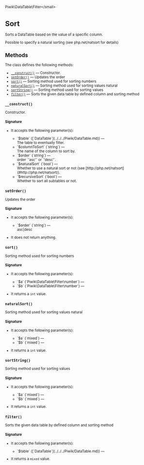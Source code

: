 <small>Piwik\DataTable\Filter\</small>

Sort
====

Sorts a DataTable based on the value of a specific column.

Possible to specify a natural sorting (see php.net/natsort for details)

Methods
-------

The class defines the following methods:

- [`__construct()`](#__construct) &mdash; Constructor.
- [`setOrder()`](#setorder) &mdash; Updates the order
- [`sort()`](#sort) &mdash; Sorting method used for sorting numbers
- [`naturalSort()`](#naturalsort) &mdash; Sorting method used for sorting values natural
- [`sortString()`](#sortstring) &mdash; Sorting method used for sorting values
- [`filter()`](#filter) &mdash; Sorts the given data table by defined column and sorting method

<a name="__construct" id="__construct"></a>
<a name="__construct" id="__construct"></a>
### `__construct()`

Constructor.

#### Signature

-  It accepts the following parameter(s):

   <ul>
   <li>
      <div markdown="1" class="parameter">
      `$table` ([`DataTable`](../../../Piwik/DataTable.md)) &mdash;

      <div markdown="1" class="param-desc"> The table to eventually filter.</div>

      <div style="clear:both;"/>

      </div>
   </li>
   <li>
      <div markdown="1" class="parameter">
      `$columnToSort` (`string`) &mdash;

      <div markdown="1" class="param-desc"> The name of the column to sort by.</div>

      <div style="clear:both;"/>

      </div>
   </li>
   <li>
      <div markdown="1" class="parameter">
      `$order` (`string`) &mdash;

      <div markdown="1" class="param-desc"> order `'asc'` or `'desc'`.</div>

      <div style="clear:both;"/>

      </div>
   </li>
   <li>
      <div markdown="1" class="parameter">
      `$naturalSort` (`bool`) &mdash;

      <div markdown="1" class="param-desc"> Whether to use a natural sort or not (see [http://php.net/natsort](#http://php.net/natsort)).</div>

      <div style="clear:both;"/>

      </div>
   </li>
   <li>
      <div markdown="1" class="parameter">
      `$recursiveSort` (`bool`) &mdash;

      <div markdown="1" class="param-desc"> Whether to sort all subtables or not.</div>

      <div style="clear:both;"/>

      </div>
   </li>
   </ul>

<a name="setorder" id="setorder"></a>
<a name="setOrder" id="setOrder"></a>
### `setOrder()`

Updates the order

#### Signature

-  It accepts the following parameter(s):

   <ul>
   <li>
      <div markdown="1" class="parameter">
      `$order` (`string`) &mdash;

      <div markdown="1" class="param-desc"> asc|desc</div>

      <div style="clear:both;"/>

      </div>
   </li>
   </ul>
- It does not return anything.

<a name="sort" id="sort"></a>
<a name="sort" id="sort"></a>
### `sort()`

Sorting method used for sorting numbers

#### Signature

-  It accepts the following parameter(s):

   <ul>
   <li>
      <div markdown="1" class="parameter">
      `$a` (`Piwik\DataTable\Filter\number`) &mdash;

      <div markdown="1" class="param-desc"></div>

      <div style="clear:both;"/>

      </div>
   </li>
   <li>
      <div markdown="1" class="parameter">
      `$b` (`Piwik\DataTable\Filter\number`) &mdash;

      <div markdown="1" class="param-desc"></div>

      <div style="clear:both;"/>

      </div>
   </li>
   </ul>
- It returns a `int` value.

<a name="naturalsort" id="naturalsort"></a>
<a name="naturalSort" id="naturalSort"></a>
### `naturalSort()`

Sorting method used for sorting values natural

#### Signature

-  It accepts the following parameter(s):

   <ul>
   <li>
      <div markdown="1" class="parameter">
      `$a` (`mixed`) &mdash;

      <div markdown="1" class="param-desc"></div>

      <div style="clear:both;"/>

      </div>
   </li>
   <li>
      <div markdown="1" class="parameter">
      `$b` (`mixed`) &mdash;

      <div markdown="1" class="param-desc"></div>

      <div style="clear:both;"/>

      </div>
   </li>
   </ul>
- It returns a `int` value.

<a name="sortstring" id="sortstring"></a>
<a name="sortString" id="sortString"></a>
### `sortString()`

Sorting method used for sorting values

#### Signature

-  It accepts the following parameter(s):

   <ul>
   <li>
      <div markdown="1" class="parameter">
      `$a` (`mixed`) &mdash;

      <div markdown="1" class="param-desc"></div>

      <div style="clear:both;"/>

      </div>
   </li>
   <li>
      <div markdown="1" class="parameter">
      `$b` (`mixed`) &mdash;

      <div markdown="1" class="param-desc"></div>

      <div style="clear:both;"/>

      </div>
   </li>
   </ul>
- It returns a `int` value.

<a name="filter" id="filter"></a>
<a name="filter" id="filter"></a>
### `filter()`

Sorts the given data table by defined column and sorting method

#### Signature

-  It accepts the following parameter(s):

   <ul>
   <li>
      <div markdown="1" class="parameter">
      `$table` ([`DataTable`](../../../Piwik/DataTable.md)) &mdash;

      <div markdown="1" class="param-desc"></div>

      <div style="clear:both;"/>

      </div>
   </li>
   </ul>
- It returns a `mixed` value.

